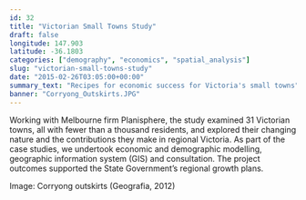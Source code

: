```yaml
---
id: 32
title: "Victorian Small Towns Study"
draft: false
longitude: 147.903
latitude: -36.1803
categories: ["demography", "economics", "spatial_analysis"]
slug: "victorian-small-towns-study"
date: "2015-02-26T03:05:00+00:00"
summary_text: "Recipes for economic success for Victoria's small towns"
banner: "Corryong_Outskirts.JPG"
---
```


Working with Melbourne firm Planisphere, the study examined 31 Victorian towns, all with fewer than a thousand residents, and explored their changing nature and the contributions they make in regional Victoria. As part of the case studies, we undertook economic and demographic modelling, geographic information system (GIS) and consultation. The project outcomes supported the State Government’s regional growth plans.

Image: Corryong outskirts (Geografia, 2012)
